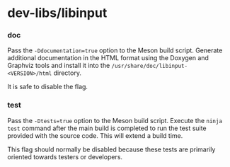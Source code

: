 # dev-libs/libinput

### doc
Pass the `-Ddocumentation=true` option to the Meson build script. Generate additional documentation in the HTML format using the Doxygen and Graphviz tools and install it into the `/usr/share/doc/libinput-<VERSION>/html` directory.

It is safe to disable the flag.

### test
Pass the `-Dtests=true` option to the Meson build script. Execute the `ninja test` command after the main build is completed to run the test suite provided with the source code. This will extend a build time.

This flag should normally be disabled because these tests are primarily oriented towards testers or developers.
